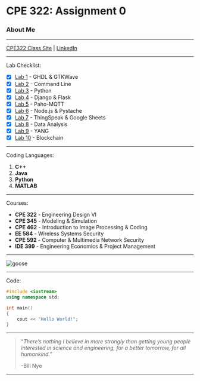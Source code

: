 # CPE 322: Assignment 0
### About Me
---
[CPE322 Class Site](https://sites.google.com/stevens.edu/cpeee322group9/home?authuser=0) |
[LinkedIn](https://www.linkedin.com/in/rebecca-kaspar-950b71230/)

---
Lab Checklist:
- [x] [Lab 1](https://github.com/rkaspar123/CPE322/blob/main/Labs/Lab1.md) - GHDL & GTKWave
- [x] [Lab 2](https://github.com/rkaspar123/CPE322/blob/main/Labs/Lab2.md) - Command Line
- [x] [Lab 3](https://github.com/rkaspar123/CPE322/blob/main/Labs/Lab3.md) - Python
- [x] [Lab 4](https://github.com/rkaspar123/CPE322/blob/main/Labs/Lab4.md) - Django & Flask
- [x] [Lab 5](https://github.com/rkaspar123/CPE322/blob/main/Labs/Lab5.md) - Paho-MQTT
- [x] [Lab 6](https://github.com/rkaspar123/CPE322/blob/main/Labs/Lab6.md) - Node.js & Pystache
- [x] [Lab 7](https://github.com/rkaspar123/CPE322/blob/main/Labs/Lab7.md) - ThingSpeak & Google Sheets
- [x] [Lab 8](https://github.com/rkaspar123/CPE322/blob/main/Labs/Lab8.md) - Data Analysis
- [x] [Lab 9](https://github.com/rkaspar123/CPE322/blob/main/Labs/Lab9.md) - YANG
- [x] [Lab 10](https://github.com/rkaspar123/CPE322/blob/main/Labs/Lab10.md) - Blockchain
---
Coding Languages:
1. **C++**
2. **Java**
3. **Python**
4. **MATLAB**
---
Courses:
- **CPE 322** - Engineering Design VI
- **CPE 345** - Modeling & Simulation
- **CPE 462** - Introduction to Image Processing & Coding
- **EE 584** - Wireless Systems Security
- **CPE 592** - Computer & Multimedia Network Security
- **IDE 399** - Engineering Economics & Project Management
---

![goose](https://github.com/rkaspar123/CPE322/assets/123090388/5d594e66-6b70-46e4-bc04-4cf63e9c4e80)




---
Code:
```cpp
#include <iostream>
using namespace std;

int main()
{
    cout << "Hello World!";
}
```
---
> “*There’s nothing I believe in more strongly than getting young people interested in science and engineering, for a better tomorrow, for all humankind.*”
> 
> -Bill Nye
---
